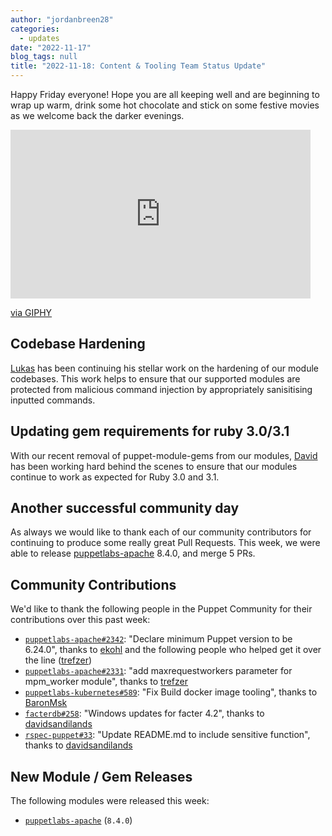 ```yaml
---
author: "jordanbreen28"
categories:
  - updates
date: "2022-11-17"
blog_tags: null
title: "2022-11-18: Content & Tooling Team Status Update"
---
```

Happy Friday everyone! Hope you are all keeping well and are beginning to wrap up warm, drink some hot chocolate and stick on some festive movies as we welcome back the darker evenings. 
<iframe src="https://giphy.com/embed/NU9BPThD9kPpDNblHO" width="480" height="270" frameBorder="0" class="giphy-embed" allowFullScreen></iframe><p><a href="https://giphy.com/gifs/christmas-snow-winter-NU9BPThD9kPpDNblHO">via GIPHY</a></p>

## Codebase Hardening
[Lukas](https://github.com/LukasAud) has been continuing his stellar work on the hardening of our module codebases. This work helps to ensure that our supported modules are protected from malicious command injection by appropriately sanisitising inputted commands.  
## Updating gem requirements for ruby 3.0/3.1
With our recent removal of puppet-module-gems from our modules, [David](https://github.com/david22swan) has been working hard behind the scenes to ensure that our modules continue to work as expected for Ruby 3.0 and 3.1. 
## Another successful community day
As always we would like to thank each of our community contributors for continuing to produce some really great Pull Requests. This week, we were able to release [puppetlabs-apache](https://github.com/puppetlabs/puppetlabs-apache) 8.4.0, and merge 5 PRs. 
## Community Contributions

We'd like to thank the following people in the Puppet Community for their contributions over this past week:

- [`puppetlabs-apache#2342`][puppetlabs-apache-pr-2342]: "Declare minimum Puppet version to be 6.24.0", thanks to [ekohl][ekohl] and the following people who helped get it over the line ([trefzer][trefzer])
- [`puppetlabs-apache#2331`][puppetlabs-apache-pr-2331]: "add maxrequestworkers parameter for mpm_worker module", thanks to [trefzer][trefzer]
- [`puppetlabs-kubernetes#589`][puppetlabs-kubernetes-pr-589]: "Fix Build docker image tooling", thanks to [BaronMsk][BaronMsk]
- [`facterdb#258`][facterdb-pr-258]: "Windows updates for facter 4.2", thanks to [davidsandilands][davidsandilands]
- [`rspec-puppet#33`][rspec-puppet-pr-33]: "Update README.md to include sensitive function", thanks to [davidsandilands][davidsandilands]

## New Module / Gem Releases

The following modules were released this week:

- [`puppetlabs-apache`][puppetlabs-apache] (`8.4.0`)

  [puppetlabs-apache]: https://github.com/puppetlabs/puppetlabs-apache
  [puppetlabs-apache-pr-2342]: https://github.com/puppetlabs/puppetlabs-apache/pull/2342
  [ekohl]: https://github.com/ekohl
  [trefzer]: https://github.com/trefzer
  [puppetlabs-apache-pr-2331]: https://github.com/puppetlabs/puppetlabs-apache/pull/2331
  [puppetlabs-kubernetes-pr-589]: https://github.com/puppetlabs/puppetlabs-kubernetes/pull/589
  [BaronMsk]: https://github.com/BaronMsk
  [facterdb-pr-258]: https://github.com/voxpupuli/facterdb/pull/258
  [davidsandilands]: https://github.com/davidsandilands
  [rspec-puppet-pr-33]: https://github.com/puppetlabs/rspec-puppet/pull/33
